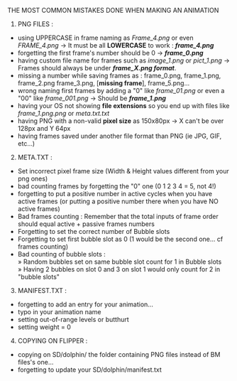 THE MOST COMMON MISTAKES DONE WHEN MAKING AN ANIMATION

1. PNG FILES :
- using UPPERCASE in frame naming as *Frame_4.png* or even *FRAME_4.png* -> It must be all **LOWERCASE** to work : ***frame_4.png***
- forgetting the first frame's number should be 0 -> ***frame_0.png***
- having custom file name for frames such as *image_1.png* or *pict_1.png* -> Frames should always be under ***frame_X.png format***.
- missing a number while saving frames as : frame_0.png, frame_1.png, frame_2.png frame_3.png, [**missing frame**], frame_5.png...
- wrong naming first frames by adding a "0" like *frame_01.png* or even a "00" like *frame_001.png* -> Should be ***frame_1.png***
- having your OS not showing **file extensions** so you end up with files like *frame_1.png.png* or *meta.txt.txt*
- having PNG with a non-valid **pixel size** as 150x80px -> X can't be over 128px and Y 64px
- having frames saved under another file format than PNG (ie JPG, GIF, etc...)

2. META.TXT :
- Set incorrect pixel frame size (Width & Height values different from your png ones)
- bad counting frames by forgetting the "0" one (0 1 2 3 4 = 5, not 4!)
- forgetting to put a positive number in active cycles when you have active frames (or putting a positive number there when you have NO active frames)
- Bad frames counting : Remember that the total inputs of frame order should equal active + passive frames numbers
- Forgetting to set the correct number of Bubble slots
- Forgetting to set first bubble slot as 0 (1 would be the second one... cf frames counting)
- Bad counting of bubble slots :<BR>
  » Random bubbles set on same bubble slot count for 1 in Bubble slots<BR>
  » Having 2 bubbles on slot 0 and 3 on slot 1 would only count for 2 in "bubble slots"

3. MANIFEST.TXT :
- forgetting to add an entry for your animation...
- typo in your animation name
- setting out-of-range levels or butthurt
- setting weight = 0

4. COPYING ON FLIPPER :
- copying on SD/dolphin/ the folder containing PNG files instead of BM files's one...
- forgetting to update your SD/dolphin/manifest.txt
